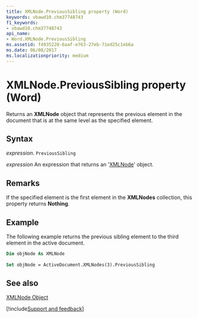 ```yaml
---
title: XMLNode.PreviousSibling property (Word)
keywords: vbawd10.chm37748743
f1_keywords:
- vbawd10.chm37748743
api_name:
- Word.XMLNode.PreviousSibling
ms.assetid: f4935228-6aaf-e763-27eb-71ed25c1eb6a
ms.date: 06/08/2017
ms.localizationpriority: medium
---
```



# XMLNode.PreviousSibling property (Word)

Returns an **XMLNode** object that represents the previous element in the document that is at the same level as the specified element.


## Syntax

_expression_. `PreviousSibling`

 _expression_ An expression that returns an '[XMLNode](Word.XMLNode.md)' object.


## Remarks

If the specified element is the first element in the **XMLNodes** collection, this property returns **Nothing**.


## Example

The following example returns the previous sibling element to the third element in the active document.


```vb
Dim objNode As XMLNode 
 
Set objNode = ActiveDocument.XMLNodes(3).PreviousSibling
```


## See also


[XMLNode Object](Word.XMLNode.md)

[!include[Support and feedback](~/includes/feedback-boilerplate.md)]